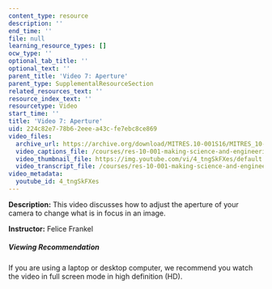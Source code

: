 ```yaml
---
content_type: resource
description: ''
end_time: ''
file: null
learning_resource_types: []
ocw_type: ''
optional_tab_title: ''
optional_text: ''
parent_title: 'Video 7: Aperture'
parent_type: SupplementalResourceSection
related_resources_text: ''
resource_index_text: ''
resourcetype: Video
start_time: ''
title: 'Video 7: Aperture'
uid: 224c82e7-78b6-2eee-a43c-fe7ebc8ce869
video_files:
  archive_url: https://archive.org/download/MITRES.10-001S16/MITRES_10-001S16_Track10_300k.mp4
  video_captions_file: /courses/res-10-001-making-science-and-engineering-pictures-a-practical-guide-to-presenting-your-work-spring-2016/7267a4c36e405bf4a2ab10e6df52d31c_4_tngSkFXes.vtt
  video_thumbnail_file: https://img.youtube.com/vi/4_tngSkFXes/default.jpg
  video_transcript_file: /courses/res-10-001-making-science-and-engineering-pictures-a-practical-guide-to-presenting-your-work-spring-2016/b06c22a91d277c7dfb6272d376c0ec47_4_tngSkFXes.pdf
video_metadata:
  youtube_id: 4_tngSkFXes
---
```


**Description:** This video discusses how to adjust the aperture of your camera to change what is in focus in an image.

**Instructor:** Felice Frankel

##### Viewing Recommendation

If you are using a laptop or desktop computer, we recommend you watch the video in full screen mode in high definition (HD).



